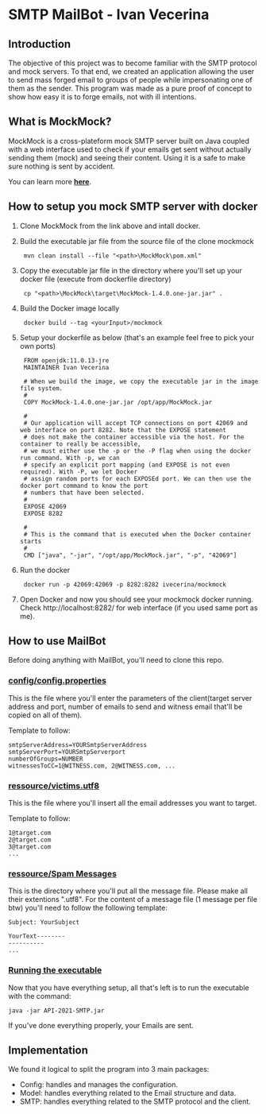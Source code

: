 # **SMTP MailBot - Ivan Vecerina**
## **Introduction**
The objective of this project was to become familiar with the SMTP protocol and mock servers. To that end, we created an application allowing the user to send mass forged email to groups of people while impersonating one of them as the sender. This program was made as a pure proof of concept to show how easy it is to forge emails, not with ill intentions.

## **What is MockMock?**
MockMock is a cross-plateform mock SMTP server built on Java coupled with a web interface used to check if your emails get sent without actually sending them (mock) and seeing their content. Using it is a safe to make sure nothing is sent by accident.

You can learn more **[here](https://github.com/tweakers/MockMock)**.

## **How to setup you mock SMTP server with docker**
1. Clone MockMock from the link above and intall docker.
2. Build the executable jar file from the source file of the clone mockmock

        mvn clean install --file "<path>\MockMock\pom.xml"

3. Copy the executable jar file in the directory where you'll set up your docker file (execute from dockerfile directory)

        cp "<path>\MockMock\target\MockMock-1.4.0.one-jar.jar" .

4. Build the Docker image locally

        docker build --tag <yourInput>/mockmock

5. Setup your dockerfile as below (that's an example feel free to pick your own ports)

        FROM openjdk:11.0.13-jre
        MAINTAINER Ivan Vecerina

        # When we build the image, we copy the executable jar in the image file system. 
        #
        COPY MockMock-1.4.0.one-jar.jar /opt/app/MockMock.jar

        #
        # Our application will accept TCP connections on port 42069 and web interface on port 8282. Note that the EXPOSE statement
        # does not make the container accessible via the host. For the container to really be accessible,
        # we must either use the -p or the -P flag when using the docker run command. With -p, we can
        # specify an explicit port mapping (and EXPOSE is not even required). With -P, we let Docker 
        # assign random ports for each EXPOSEd port. We can then use the docker port command to know the port
        # numbers that have been selected.
        #
        EXPOSE 42069
        EXPOSE 8282

        #
        # This is the command that is executed when the Docker container starts
        #
        CMD ["java", "-jar", "/opt/app/MockMock.jar", "-p", "42069"]

6. Run the docker

        docker run -p 42069:42069 -p 8282:8282 ivecerina/mockmock

7. Open Docker and now you should see your mockmock docker running. Check http://localhost:8282/ for web interface (if you used same port as me).

## **How to use MailBot**
Before doing anything with MailBot, you'll need to clone this repo.
### <u>config/config.properties</u>
This is the file where you'll enter the parameters of the client(target server address and port, number of emails to send and witness email that'll be copied on all of them).

Template to follow:

    smtpServerAddress=YOURSmtpServerAddress
    smtpServerPort=YOURSmtpServerport
    numberOfGroups=NUMBER
    witnessesToCC=1@WITNESS.com, 2@WITNESS.com, ...

### <u>ressource/victims.utf8</u>
This is the file where you'll insert all the email addresses you want to target.

Template to follow:

    1@target.com
    2@target.com
    3@target.com
    ...

### <u>ressource/Spam Messages</u>
This is the directory where you'll put all the message file. Please make all their extentions ".utf8".
For the content of a message file (1 message per file btw) you'll need to follow the following template:

    Subject: YourSubject

    YourText--------
    ----------
    ...

### <u>Running the executable</u>
Now that you have everything setup, all that's left is to run the executable with the command:

    java -jar API-2021-SMTP.jar

If you've done everything properly, your Emails are sent.

## **Implementation**
We found it logical to split the program into 3 main packages:

- Config: handles and manages the configuration.
- Model:  handles everything related to the Email structure and data.
- SMTP:   handles everything related to the SMTP protocol and the client.